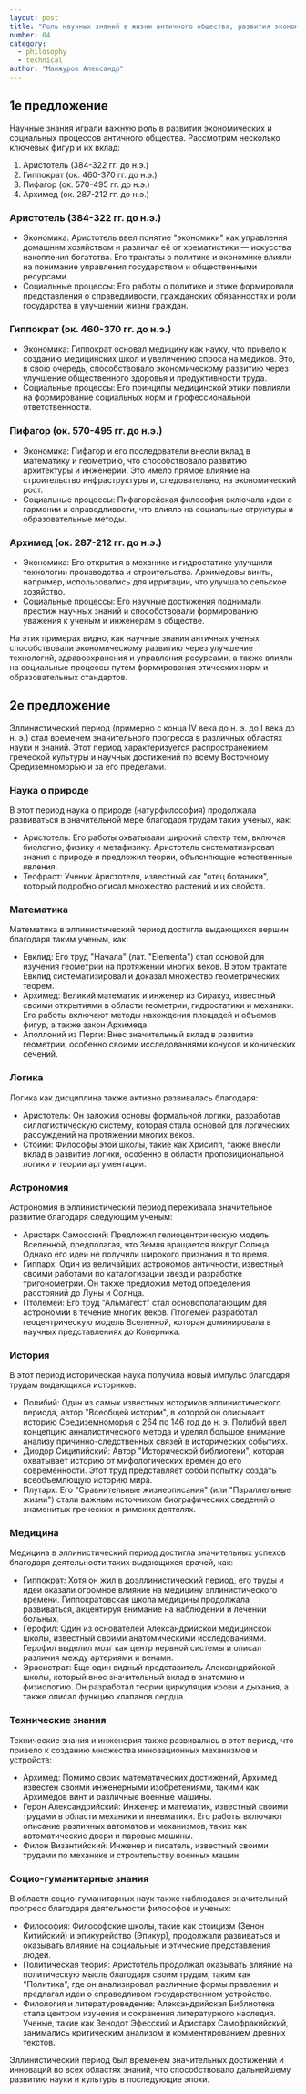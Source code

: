 ```yaml
---
layout: post
title: "Роль научных знаний в жизни античного общества, развития экономических и социальных процессов. Эллинистический период (науки о природе, математика, логика, астрономия, история, медицина, технические и социо-гуманитарные знания)"
number: 04
category:
  - philosophy
  - technical
author: "Манжуров Александр"
---
```


## 1е предложение
Научные знания играли важную роль в развитии экономических и социальных процессов античного общества. Рассмотрим несколько ключевых фигур и их вклад:
1. Аристотель (384-322 гг. до н.э.)
2. Гиппократ (ок. 460-370 гг. до н.э.)
3. Пифагор (ок. 570-495 гг. до н.э.)
4. Архимед (ок. 287-212 гг. до н.э.)

### Аристотель (384-322 гг. до н.э.)
* Экономика: Аристотель ввел понятие "экономики" как управления домашним хозяйством и различал её от хрематистики — искусства накопления богатства. Его трактаты о политике и экономике влияли на понимание управления государством и общественными ресурсами.
* Социальные процессы: Его работы о политике и этике формировали представления о справедливости, гражданских обязанностях и роли государства в улучшении жизни граждан.

### Гиппократ (ок. 460-370 гг. до н.э.)
* Экономика: Гиппократ основал медицину как науку, что привело к созданию медицинских школ и увеличению спроса на медиков. Это, в свою очередь, способствовало экономическому развитию через улучшение общественного здоровья и продуктивности труда.
*  Социальные процессы: Его принципы медицинской этики повлияли на формирование социальных норм и профессиональной ответственности.

### Пифагор (ок. 570-495 гг. до н.э.)
* Экономика: Пифагор и его последователи внесли вклад в математику и геометрию, что способствовало развитию архитектуры и инженерии. Это имело прямое влияние на строительство инфраструктуры и, следовательно, на экономический рост.
* Социальные процессы: Пифагорейская философия включала идеи о гармонии и справедливости, что влияло на социальные структуры и образовательные методы.


### Архимед (ок. 287-212 гг. до н.э.)
* Экономика: Его открытия в механике и гидростатике улучшили технологии производства и строительства. Архимедовы винты, например, использовались для ирригации, что улучшало сельское хозяйство.
* Социальные процессы: Его научные достижения поднимали престиж научных знаний и способствовали формированию уважения к ученым и инженерам в обществе.

На этих примерах видно, как научные знания античных ученых способствовали экономическому развитию через улучшение технологий, здравоохранения и управления ресурсами, а также влияли на социальные процессы путем формирования этических норм и образовательных стандартов.

## 2е предложение
Эллинистический период (примерно с конца IV века до н. э. до I века до н. э.) стал временем значительного прогресса в различных областях науки и знаний. Этот период характеризуется распространением греческой культуры и научных достижений по всему Восточному Средиземноморью и за его пределами. 

### Наука о природе
В этот период наука о природе (натурфилософия) продолжала развиваться в значительной мере благодаря трудам таких ученых, как:
* Аристотель: Его работы охватывали широкий спектр тем, включая биологию, физику и метафизику. Аристотель систематизировал знания о природе и предложил теории, объясняющие естественные явления.
* Теофраст: Ученик Аристотеля, известный как "отец ботаники", который подробно описал множество растений и их свойств.

### Математика
Математика в эллинистический период достигла выдающихся вершин благодаря таким ученым, как:
* Евклид: Его труд "Начала" (лат. "Elementa") стал основой для изучения геометрии на протяжении многих веков. В этом трактате Евклид систематизировал и доказал множество геометрических теорем.
* Архимед: Великий математик и инженер из Сиракуз, известный своими открытиями в области геометрии, гидростатики и механики. Его работы включают методы нахождения площадей и объемов фигур, а также закон Архимеда.
* Аполлоний из Перги: Внес значительный вклад в развитие геометрии, особенно своими исследованиями конусов и конических сечений.

### Логика
Логика как дисциплина также активно развивалась благодаря:
* Аристотель: Он заложил основы формальной логики, разработав силлогистическую систему, которая стала основой для логических рассуждений на протяжении многих веков.
* Стоики: Философы этой школы, такие как Хрисипп, также внесли вклад в развитие логики, особенно в области пропозициональной логики и теории аргументации.

### Астрономия
Астрономия в эллинистический период переживала значительное развитие благодаря следующим ученым:
* Аристарх Самосский: Предложил гелиоцентрическую модель Вселенной, предполагая, что Земля вращается вокруг Солнца. Однако его идеи не получили широкого признания в то время.
* Гиппарх: Один из величайших астрономов античности, известный своими работами по каталогизации звезд и разработке тригонометрии. Он также предложил метод определения расстояний до Луны и Солнца.
* Птолемей: Его труд "Альмагест" стал основополагающим для астрономии в течение многих веков. Птолемей разработал геоцентрическую модель Вселенной, которая доминировала в научных представлениях до Коперника.

### История
В этот период историческая наука получила новый импульс благодаря трудам выдающихся историков:
* Полибий: Один из самых известных историков эллинистического периода, автор "Всеобщей истории", в которой он описывает историю Средиземноморья с 264 по 146 год до н. э. Полибий ввел концепцию анналистического метода и уделял большое внимание анализу причинно-следственных связей в исторических событиях.
* Диодор Сицилийский: Автор "Исторической библиотеки", которая охватывает историю от мифологических времен до его современности. Этот труд представляет собой попытку создать всеобъемлющую историю мира.
* Плутарх: Его "Сравнительные жизнеописания" (или "Параллельные жизни") стали важным источником биографических сведений о знаменитых греческих и римских деятелях.

### Медицина
Медицина в эллинистический период достигла значительных успехов благодаря деятельности таких выдающихся врачей, как:
* Гиппократ: Хотя он жил в доэллинистический период, его труды и идеи оказали огромное влияние на медицину эллинистического времени. Гиппократовская школа медицины продолжала развиваться, акцентируя внимание на наблюдении и лечении больных.
* Герофил: Один из основателей Александрийской медицинской школы, известный своими анатомическими исследованиями. Герофил выделил мозг как центр нервной системы и описал различия между артериями и венами.
* Эрасистрат: Еще один видный представитель Александрийской школы, который внес значительный вклад в анатомию и физиологию. Он разработал теории циркуляции крови и дыхания, а также описал функцию клапанов сердца.

### Технические знания
Технические знания и инженерия также развивались в этот период, что привело к созданию множества инновационных механизмов и устройств:
* Архимед: Помимо своих математических достижений, Архимед известен своими инженерными изобретениями, такими как Архимедов винт и различные военные машины.
* Герон Александрийский: Инженер и математик, известный своими трудами в области механики и пневматики. Его работы включают описание различных автоматов и механизмов, таких как автоматические двери и паровые машины.
* Филон Византийский: Инженер и писатель, известный своими трудами по механике и строительству военных машин.

### Социо-гуманитарные знания
В области социо-гуманитарных наук также наблюдался значительный прогресс благодаря деятельности философов и ученых:
* Философия: Философские школы, такие как стоицизм (Зенон Китийский) и эпикурейство (Эпикур), продолжали развиваться и оказывать влияние на социальные и этические представления людей.
* Политическая теория: Аристотель продолжал оказывать влияние на политическую мысль благодаря своим трудам, таким как "Политика", где он анализировал различные формы правления и предлагал идеи о справедливом государственном устройстве.
* Филология и литературоведение: Александрийская Библиотека стала центром изучения и сохранения литературного наследия. Ученые, такие как Зенодот Эфесский и Аристарх Самофракийский, занимались критическим анализом и комментированием древних текстов.

Эллинистический период был временем значительных достижений и инноваций во всех областях знаний, что способствовало дальнейшему развитию науки и культуры в последующие эпохи.
